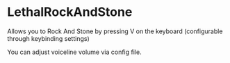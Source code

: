 # LethalRockAndStone
Allows you to Rock And Stone by pressing V on the keyboard (configurable through keybinding settings)

You can adjust voiceline volume via config file.